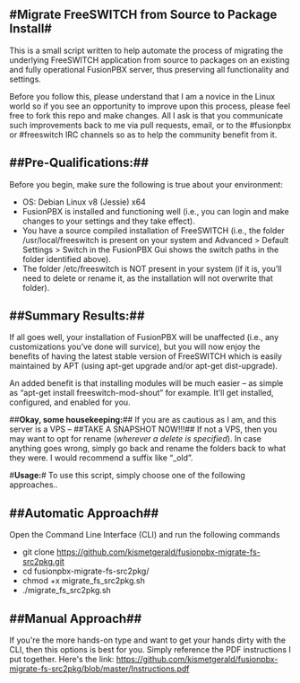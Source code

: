 #Migrate FreeSWITCH from Source to Package Install# 
---
This is a small script written to help automate the process of migrating the underlying FreeSWITCH application from source to packages on an existing and fully operational FusionPBX server, thus preserving all functionality and settings.  

Before you follow this, please understand that I am a novice in the Linux world so if you see an opportunity to improve upon this process, please feel free to fork this repo and make changes.  All I ask is that you communicate such improvements back to me via pull requests, email, or to the #fusionpbx or #freeswitch IRC channels so as to help the community benefit from it.

##**Pre-Qualifications:**##
---
Before you begin, make sure the following is true about your environment:
* OS:  Debian Linux v8 (Jessie) x64
* FusionPBX is installed and functioning well (i.e., you can login and make changes to your settings and they take effect).
* You have a source compiled installation of FreeSWITCH (i.e., the folder /usr/local/freeswitch is present on your system and Advanced > Default Settings > Switch in the FusionPBX Gui shows the switch paths in the folder identified above).
* The folder /etc/freeswitch is NOT present in your system (if it is, you’ll need to delete or rename it, as the installation will not overwrite that folder).

##**Summary Results:**##
---
If all goes well, your installation of FusionPBX will be unaffected (i.e., any customizations you’ve done will survice), but you will now enjoy the benefits of having the latest stable version of FreeSWITCH which is easily maintained by APT (using apt-get upgrade and/or apt-get dist-upgrade).

An added benefit is that installing modules will be much easier – as simple as “apt-get install freeswitch-mod-shout” for example.  It’ll get installed, configured, and enabled for you.

##**Okay, some housekeeping:**##
If you are as cautious as I am, and this server is a VPS – ##TAKE A SNAPSHOT NOW!!!##
If not a VPS, then you may want to opt for rename (_wherever a delete is specified_).  In case anything goes wrong, simply go back and rename the folders back to what they were.  I would recommend a suffix like “_old”.


#**Usage:**#
To use this script, simply choose one of the following approaches..

##**Automatic Approach**##
---
Open the Command Line Interface (CLI) and run the following commands
* git clone https://github.com/kismetgerald/fusionpbx-migrate-fs-src2pkg.git
* cd fusionpbx-migrate-fs-src2pkg/
* chmod +x migrate_fs_src2pkg.sh
* ./migrate_fs_src2pkg.sh

##**Manual Approach**##
---
If you're the more hands-on type and want to get your hands dirty with the CLI, then this options is best for you.  Simply reference the PDF instructions I put together.  Here's the link:  https://github.com/kismetgerald/fusionpbx-migrate-fs-src2pkg/blob/master/Instructions.pdf